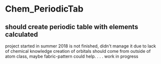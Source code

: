 # Chem_PeriodicTab
## should create periodic table with elements calculated 
project started in summer 2018 is not finished, didn't manage it due to lack of chemical knowledge
creation of orbitals should come from outside of atom class, maybe fabric-pattern could help.
. . . work in progress
